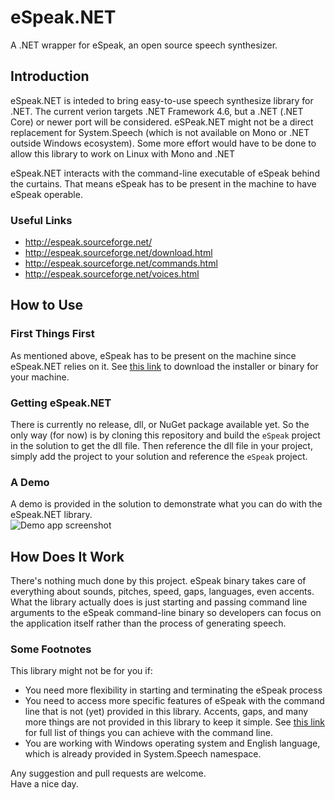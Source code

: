 # eSpeak.NET
A .NET wrapper for eSpeak, an open source speech synthesizer.

## Introduction
eSpeak.NET is inteded to bring easy-to-use speech synthesize library for .NET. The current verion targets .NET Framework 4.6, but a .NET (.NET Core) or newer port will be considered. eSPeak.NET might not be a direct replacement for System.Speech (which is not available on Mono or .NET outside Windows ecosystem). Some more effort would have to be done to allow this library to work on Linux with Mono and .NET  

eSpeak.NET interacts with the command-line executable of eSpeak behind the curtains. That means eSpeak has to be present in the machine to have eSpeak operable.   
### Useful Links
- http://espeak.sourceforge.net/
- http://espeak.sourceforge.net/download.html
- http://espeak.sourceforge.net/commands.html
- http://espeak.sourceforge.net/voices.html  

## How to Use
### First Things First
As mentioned above, eSpeak has to be present on the machine since eSpeak.NET relies on it. See [this link](http://espeak.sourceforge.net/download.html) to download the installer or binary for your machine.

### Getting eSpeak.NET
There is currently no release, dll, or NuGet package available yet. So the only way (for now) is by cloning this repository and build the `eSpeak` project in the solution to get the dll file. Then reference the dll file in your project, simply add the project to your solution and reference the `eSpeak` project.

### A Demo
A demo is provided in the solution to demonstrate what you can do with the eSpeak.NET library.  
![Demo app screenshot](https://github.com/seikosantana/eSpeak.NET/blob/master/eSpeak.png?raw=true)

## How Does It Work
There's nothing much done by this project. eSpeak binary takes care of everything about sounds, pitches, speed, gaps, languages, even accents. What the library actually does is just starting and passing command line arguments to the eSpeak command-line binary so developers can focus on the application itself rather than the process of generating speech.

### Some Footnotes
This library might not be for you if:
- You need more flexibility in starting and terminating the eSpeak process
- You need to access more specific features of eSpeak with the command line that is not (yet) provided in this library. Accents, gaps, and many more things are not provided in this library to keep it simple. See [this link](http://espeak.sourceforge.net/commands.html) for full list of things you can achieve with the command line.
- You are working with Windows operating system and English language, which is already provided in System.Speech namespace.  

Any suggestion and pull requests are welcome.  
Have a nice day.
